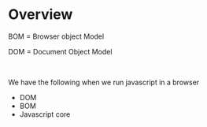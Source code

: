 # Overview

BOM = Browser object Model

DOM = Document Object Model

&nbsp;

We have the following when we run javascript in a browser

* DOM
* BOM
* Javascript core
